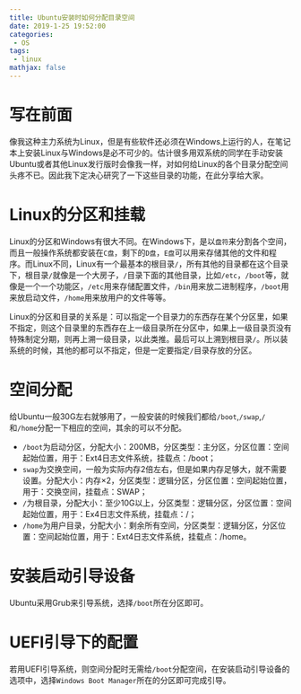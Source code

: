 ```yaml
---
title: Ubuntu安装时如何分配目录空间 
date: 2019-1-25 19:52:00
categories:
 - OS
tags: 
 - linux
mathjax: false
---
```


# 写在前面

像我这种主力系统为Linux，但是有些软件还必须在Windows上运行的人，在笔记本上安装Linux与Windows是必不可少的。估计很多用双系统的同学在手动安装Ubuntu或者其他Linux发行版时会像我一样，对如何给Linux的各个目录分配空间头疼不已。因此我下定决心研究了一下这些目录的功能，在此分享给大家。

# Linux的分区和挂载

Linux的分区和Windows有很大不同。在Windows下，是以`盘符`来分割各个空间，而且一般操作系统都安装在`C盘`，剩下的`D盘`，`E盘`可以用来存储其他的文件和程序。而Linux不同，Linux有一个最基本的根目录`/`，所有其他的目录都在这个目录下，根目录`/`就像是一个大房子，`/`目录下面的其他目录，比如`/etc`，`/boot`等，就像是一个一个功能区，`/etc`用来存储配置文件，`/bin`用来放二进制程序，`/boot`用来放启动文件，`/home`用来放用户的文件等等。

Linux的分区和目录的关系是：可以指定一个目录力的东西存在某个分区里，如果不指定，则这个目录里的东西存在上一级目录所在分区中，如果上一级目录页没有特殊制定分期，则再上溯一级目录，以此类推。最后可以上溯到根目录`/`。所以装系统的时候，其他的都可以不指定，但是一定要指定`/`目录存放的分区。

# 空间分配

给Ubuntu一般30G左右就够用了，一般安装的时候我们都给`/boot`,`/swap`,`/`和`/home`分配一下相应的空间，其余的可以不分配。

- `/boot`为启动分区，分配大小：200MB，分区类型：主分区，分区位置：空间起始位置，用于：Ext4日志文件系统，挂载点：/boot；
- `swap`为交换空间，一般为实际内存2倍左右，但是如果内存足够大，就不需要设置。分配大小：内存×2，分区类型：逻辑分区，分区位置：空间起始位置，用于：交换空间，挂载点：SWAP；
- `/`为根目录，分配大小：至少10G以上，分区类型：逻辑分区，分区位置：空间起始位置，用于：Ex4日志文件系统，挂载点：/；
- `/home`为用户目录，分配大小：剩余所有空间，分区类型：逻辑分区，分区位置：空间起始位置，用于：Ext4日志文件系统，挂载点：/home。

# 安装启动引导设备

Ubuntu采用Grub来引导系统，选择`/boot`所在分区即可。

# UEFI引导下的配置

若用UEFI引导系统，则空间分配时无需给`/boot`分配空间，在安装启动引导设备的选项中，选择`Windows Boot Manager`所在的分区即可完成引导。